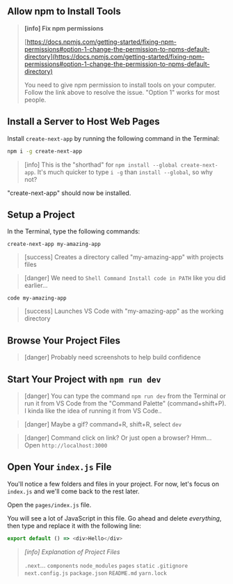 ## Allow npm to Install Tools
> **[info] Fix npm permissions**
>
> [https://docs.npmjs.com/getting-started/fixing-npm-permissions#option-1-change-the-permission-to-npms-default-directory](https://docs.npmjs.com/getting-started/fixing-npm-permissions#option-1-change-the-permission-to-npms-default-directory)
>
> You need to give npm permission to install tools on your computer. Follow the link above to resolve the issue. "Option 1" works for most people.


## Install a Server to Host Web Pages

Install `create-next-app` by running the following command in the Terminal:

```bash
npm i -g create-next-app
```

> [info] This is the "shorthad" for `npm install --global create-next-app`. It's much quicker to type `i -g` than `install --global`, so why not?

"create-next-app" should now be installed.

## Setup a Project

In the Terminal, type the following commands:

`create-next-app my-amazing-app`
> [success] Creates a directory called "my-amazing-app" with projects files

> [danger] We need to `Shell Command Install code in PATH` like you did earlier...

`code my-amazing-app`
> [success] Launches VS Code with "my-amazing-app" as the working directory

## Browse Your Project Files

> [danger] Probably need screenshots to help build confidence


## Start Your Project with `npm run dev`

> [danger] You can type the command `npm run dev` from the Terminal or run it from VS Code from the "Command Palette" (command+shift+P). I kinda like the idea of running it from VS Code.. 

> [danger] Maybe a gif? 
command+R, shift+R, select `dev`

> [danger] Command click on link? Or just open a browser? Hmm...
Open `http://localhost:3000`


## Open Your `index.js` File

You'll notice a few folders and files in your project. For now, let's focus on `index.js` and we'll come back to the rest later.

Open the `pages/index.js` file.

You will see a lot of JavaScript in this file. Go ahead and delete *everything*, then type and replace it with the following line:

```js
export default () => <div>Hello</div>
```








> *[info] Explanation of Project Files*
>
> `.next`...
> `components`
> `node_modules`
> `pages`
> `static`
> `.gitignore`
> `next.config.js`
> `package.json`
> `README.md`
> `yarn.lock`